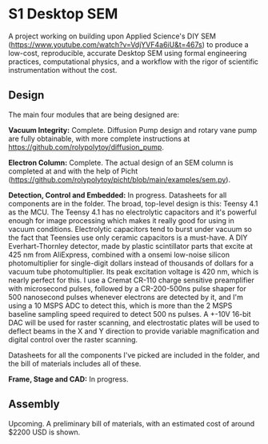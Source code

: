 # S1 Desktop SEM
A project working on building upon Applied Science's DIY SEM (https://www.youtube.com/watch?v=VdjYVF4a6iU&t=467s) to produce a low-cost, reproducible, accurate Desktop SEM using formal engineering practices, computational physics, and a workflow with the rigor of scientific instrumentation without the cost.

## Design

The main four modules that are being designed are:

**Vacuum Integrity:** Complete. Diffusion Pump design and rotary vane pump are fully obtainable, with more complete instructions at https://github.com/rolypolytoy/diffusion_pump.

**Electron Column:** Complete. The actual design of an SEM column is completed at and with the help of Picht (https://github.com/rolypolytoy/picht/blob/main/examples/sem.py).

**Detection, Control and Embedded:** In progress. Datasheets for all components are in the folder. The broad, top-level design is this:
Teensy 4.1 as the MCU. The Teensy 4.1 has no electrolytic capacitors and it's powerful enough for image processing which makes it really good for using in vacuum conditions. Electrolytic capacitors tend to burst under vacuum so the fact that Teensies use only ceramic capacitors is a must-have.
A DIY Everhart-Thornley detector, made by plastic scintillator parts that excite at 425 nm from AliExpress, combined with a onsemi low-noise silicon photomultiplier for single-digit dollars instead of thousands of dollars for a vacuum tube photomultiplier. Its peak excitation voltage is 420 nm, which is nearly perfect for this. I use a Cremat CR-110 charge sensitive preamplifier with microsecond pulses, followed by a CR-200-500ns pulse shaper for 500 nanosecond pulses whenever electrons are detected by it, and I'm using a 10 MSPS ADC to detect this, which is more than the 2 MSPS baseline sampling speed required to detect 500 ns pulses. A +-10V 16-bit DAC will be used for raster scanning, and electrostatic plates will be used to deflect beams in the X and Y direction to provide variable magnification and digital control over the raster scanning.

Datasheets for all the components I've picked are included in the folder, and the bill of materials includes all of these.

**Frame, Stage and CAD:** In progress.

## Assembly
Upcoming. A preliminary bill of materials, with an estimated cost of around $2200 USD is shown.

